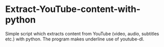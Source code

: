 # Extract-YouTube-content-with-python
Simple script which extracts content from YouTube (video, audio, subtitles etc.) with python. The program makes underline use of youtube-dl.
